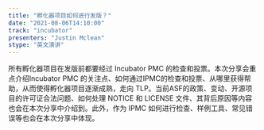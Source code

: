 ```yaml
---
title: "孵化器项目如何进行发版？"
date: "2021-08-06T14:10:00" 
track: "incubator"
presenters: "Justin Mclean"
stype: "英文演讲"
---
```

所有孵化器项目在发版前都要经过 Incubator PMC 的检查和投票。本次分享会重点介绍Incubator PMC 的关注点、如何通过IPMC的检查和投票、从哪里获得帮助，从而使得孵化器项目逐渐成熟，走向 TLP。当前ASF的政策、变动、开源项目的许可证合法问题、如何处理 NOTICE 和 LICENSE 文件、其背后原因等内容也会在本次分享中介绍到。此外，作为 IPMC 如何进行检查、样例工具、常见错误等也会在本次分享中体现。